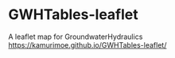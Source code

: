 # GWHTables-leaflet
A leaflet map for GroundwaterHydraulics
https://kamurimoe.github.io/GWHTables-leaflet/